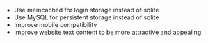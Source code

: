 * Use memcached for login storage instead of sqlite
* Use MySQL for persistent storage instead of sqlite
* Improve mobile compatibility
* Improve website text content to be more attractive and appealing
